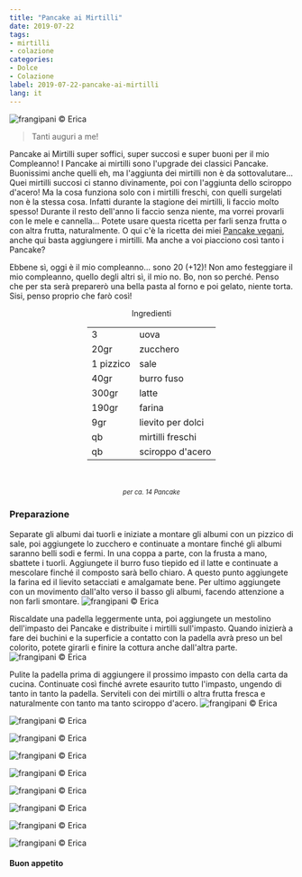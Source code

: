 ```yaml
---
title: "Pancake ai Mirtilli"
date: 2019-07-22
tags:
- mirtilli
- colazione
categories:
- Dolce
- Colazione
label: 2019-07-22-pancake-ai-mirtilli
lang: it 
---
```

![](header.jpeg "frangipani © Erica")

> Tanti auguri a me!

Pancake ai Mirtilli super soffici, super succosi e super buoni per il mio Compleanno! I Pancake ai mirtilli sono l'upgrade dei classici Pancake. Buonissimi anche quelli eh, ma l'aggiunta dei mirtilli non è da sottovalutare... Quei mirtilli succosi ci stanno divinamente, poi con l'aggiunta dello sciroppo d'acero! Ma la cosa funziona solo con i mirtilli freschi, con quelli surgelati non è la stessa cosa. Infatti durante la stagione dei mirtilli, li faccio molto spesso! Durante il resto dell'anno li faccio senza niente, ma vorrei provarli con le mele e cannella... Potete usare questa ricetta per farli senza frutta o con altra frutta, naturalmente. O qui c'è la ricetta dei miei <a href="https://frangipani.raiano.ch/2014-06-14-pancakes/" target="_blank">Pancake vegani</a>, anche qui basta aggiungere i mirtilli. Ma anche a voi piacciono così tanto i Pancake?

Ebbene sì, oggi è il mio compleanno... sono 20 (+12)! Non amo festeggiare il mio compleanno, quello degli altri sì, il mio no. Bo, non so perché. Penso che per sta serà preparerò una bella pasta al forno e poi gelato, niente torta. Sisi, penso proprio che farò così!

<div id="wrapper" style="text-align: center">
  <div id="yourdiv" style="display: inline-block;">
    <div class="ingredients">
      <div class="ingredients-title">Ingredienti</div>
      <table>
        <tbody>
          <tr>
            <td>3</td>
            <td>uova</td>
          </tr>
          <tr>
            <td>20gr</td>
            <td>zucchero</td>
          </tr>
          <tr>
            <td>1 pizzico</td>
            <td>sale</td>
          </tr>
          <tr>
            <td>40gr</td>
            <td>burro fuso</td>
          </tr>
          <tr>
            <td>300gr</td>
            <td>latte</td>
          </tr>
          <tr>
            <td>190gr</td>
            <td>farina</td>
          </tr>
          <tr>
            <td>9gr</td>
            <td>lievito per dolci</td>  
          </tr>
          <tr>
            <td>qb</td>
            <td>mirtilli freschi</td> 
          </tr>
          <tr>
            <td>qb</td>
            <td>sciroppo d'acero</td>        
          </tr>
        </tbody>
      </table>
      <br></br>
      <i class="pull-right" style="font-size: 80%;">per ca. 14 Pancake</i>
    </div>
  </div>
</div>


<h3>
  <font color="grey">
    <i class="fa fa-cogs"></i>
  </font> Preparazione
</h3>

Separate gli albumi dai tuorli e iniziate a montare gli albumi con un pizzico di sale, poi aggiungete lo zucchero e continuate a montare finché gli albumi saranno belli sodi e fermi. In una coppa a parte, con la frusta a mano, sbattete i tuorli. Aggiungete il burro fuso tiepido ed il latte e continuate a mescolare finché il composto sarà bello chiaro. A questo punto aggiungete la farina ed il lievito setacciati e amalgamate bene. Per ultimo aggiungete con un movimento dall'alto verso il basso gli albumi, facendo attenzione a non farli smontare.
![](impasto.jpeg "frangipani © Erica")

Riscaldate una padella leggermente unta, poi aggiungete un mestolino dell'impasto dei Pancake e distribuite i mirtilli sull'impasto. Quando inizierà a fare dei buchini e la superficie a contatto con la padella avrà preso un bel colorito, potete girarli e finire la cottura anche dall'altra parte.
![](padella.jpeg "frangipani © Erica")

Pulite la padella prima di aggiungere il prossimo impasto con della carta da cucina. Continuate così finché avrete esaurito tutto l'impasto, ungendo di tanto in tanto la padella. Serviteli con dei mirtilli o altra frutta fresca e naturalmente con tanto ma tanto sciroppo d'acero.
![](risultato1.jpeg "frangipani © Erica")

![](risultato2.jpeg "frangipani © Erica")

![](risultato3.jpeg "frangipani © Erica")

![](risultato4.jpeg "frangipani © Erica")

![](risultato5.jpeg "frangipani © Erica")

![](risultato6.jpeg "frangipani © Erica")

![](risultato7.jpeg "frangipani © Erica")

![](risultato8.jpeg "frangipani © Erica")

![](risultato9.jpeg "frangipani © Erica")

<h4>Buon appetito
  <font color="red">
    <i class="fa fa-smile-o"></i>
  </font>
</h4>
